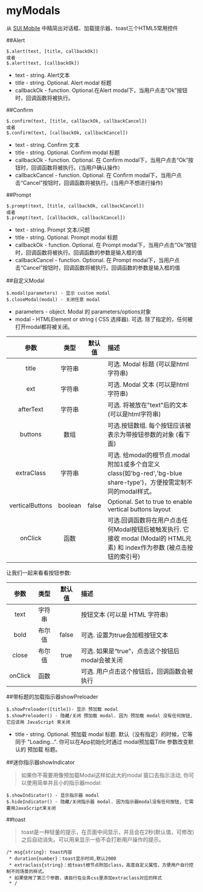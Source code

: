 # myModals
从 [SUI Mobile](http://m.sui.taobao.org/) 中精简出对话框、加载提示器、toast三个HTML5常用控件

##Alert
```
$.alert(text, [title, callbackOk]) 
或者
$.alert(text, [callbackOk])
```
- text - string. Alert文本
- title - string. Optional. Alert modal 标题
- callbackOk - function. Optional.在Alert modal下，当用户点击“Ok”按钮时，回调函数将被执行。

##Confirm
```
$.confirm(text, [title, callbackOk, callbackCancel])
或者 
$.confirm(text, [callbackOk, callbackCancel])
```
- text - string. Confirm 文本
- title - string. Optional. Confirm modal 标题
- callbackOk - function. Optional. 在 Confirm modal下，当用户点击“Ok”按钮时，回调函数将被执行。(当用户确认操作）
- callbackCancel - function. Optional. 在 Confirm modal下，当用户点击“Cancel”按钮时，回调函数将被执行。(当用户不想进行操作)

##Prompt
```
$.prompt(text, [title, callbackOk, callbackCancel])
或者
$.prompt(text, [callbackOk, callbackCancel])
```
- text - string. Prompt 文本/问题
- title - string. Optional. Prompt modal 标题
- callbackOk - function. Optional. 在 Prompt modal下，当用户点击“Ok”按钮时，回调函数将被执行。回调函数的参数是输入框的值
- callbackCancel - function. Optional. 在 Prompt modal下，当用户点击“Cancel”按钮时，回调函数将被执行。回调函数的参数是输入框的值

##自定义Modal
```
$.modal(parameters) - 显示 custom modal
$.closeModal(modal) - 关闭任意 modal
```
- parameters - object. Modal 的 parameters/options对象
- modal - HTMLElement or string ( CSS 选择器). 可选. 除了指定的，任何被打开modal都将被关闭。

|参数|类型|默认值|	描述|
|:-------------:|:-------------:|:-------------:|:-------------|
|title|	字符串|		|可选. Modal 标题 (可以是html字符串)|
|ext|	字符串	|	|可选. Modal 文本 (可以是html字符串)|
|afterText|	字符串|		|可选. 将被放在"text"后的文本 (可以是html字符串)|
|buttons|	数组	|	| 可选.按钮数组. 每个按钮应该被表示为带按钮参数的对象 (看下面)|
|extraClass|	字符串|		|可选. 给modal的根节点.modal附加1或多个自定义class(如'bg-red','bg-blue share-type')，方便按需定制不同的modal样式。|
|verticalButtons|	boolean|	false|	Optional. Set to true to enable vertical buttons layout|
|onClick	|函数|		|可选.回调函数将在用户点击任何Modal按钮后被触发执行. 它接收 modal (Modal的 HTML元素) 和 index作为参数 (被点击按钮的索引号)|

让我们一起来看看按钮参数:

|参数|	类型|	默认值|	描述|
|:-------------:|:-------------:|:-------------:|:-------------|
|text	|字符串|		|按钮文本 (可以是 HTML 字符串)|
|bold	|布尔值|	false	|可选. 设置为true会加粗按钮文本|
|close	|布尔值|	true|	可选. 如果是“true”，点击这个按钮后modal会被关闭|
|onClick	|函数|		|可选. 用户点击这个按钮后，回调函数会被执行|

##带标题的加载指示器showPreloader
```
$.showPreloader([title])- 显示 预加载 modal
$.showPreloader() - 隐藏/关闭 预加载 modal. 因为 预加载 modal 没有任何按钮, 它应该用 JavaScript 来关闭
```
- title - string. Optional. 预加载 modal 标题. 默认（没有指定）的时候，它等同于 "Loading...". 你可以在App初始化时通过 modal预加载Title 参数改变默认的 预加载 标题。

##迷你指示器showIndicator
> 如果你不需要用像预加载Modal这样如此大的modal 窗口去指示活动, 你可以使用简单并且小的指示器modal:
```
$.showIndicator() - 显示指示器 modal
$.hideIndicator() - 隐藏/关闭指示器 modal. 因为指示器modal没有任何按钮, 它需要用JavaScript来关闭
```

##toast

> toast是一种轻量的提示，在页面中间显示，并且会在2秒(默认值，可修改)之后自动消失。可以用来显示一些不会打断用户操作的提示。
```
/* msg{string}: toast内容
 * duration{number}：toast显示时间,默认2000
 * extraclass{string}：给toast根节点附加class，高度自定义属性，方便用户自行控制不同场景的样式。
 * 如果使用了第三个参数，请自行在业务css里添加extraclass对应的样式
 * /
 ```

